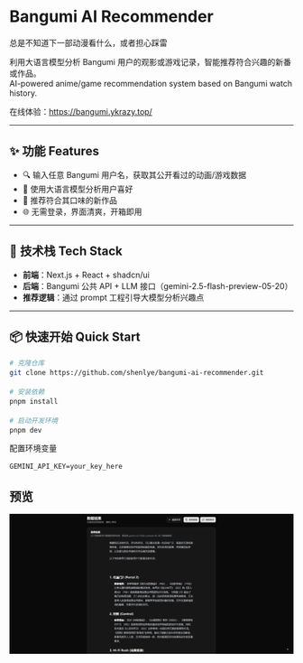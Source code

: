 # Bangumi AI Recommender

总是不知道下一部动漫看什么，或者担心踩雷

利用大语言模型分析 Bangumi 用户的观影或游戏记录，智能推荐符合兴趣的新番或作品。  
AI-powered anime/game recommendation system based on Bangumi watch history.

在线体验：https://bangumi.ykrazy.top/

---

## ✨ 功能 Features

- 🔍 输入任意 Bangumi 用户名，获取其公开看过的动画/游戏数据
- 🤖 使用大语言模型分析用户喜好
- 🎯 推荐符合其口味的新作品
- 🌐 无需登录，界面清爽，开箱即用

---

## 🚀 技术栈 Tech Stack

- **前端**：Next.js + React + shadcn/ui
- **后端**：Bangumi 公共 API + LLM 接口（gemini-2.5-flash-preview-05-20）
- **推荐逻辑**：通过 prompt 工程引导大模型分析兴趣点

---

## 📦 快速开始 Quick Start

```bash
# 克隆仓库
git clone https://github.com/shenlye/bangumi-ai-recommender.git

# 安装依赖
pnpm install

# 启动开发环境
pnpm dev
```

配置环境变量
```
GEMINI_API_KEY=your_key_here
```

## 预览

![](./Preview.png)
